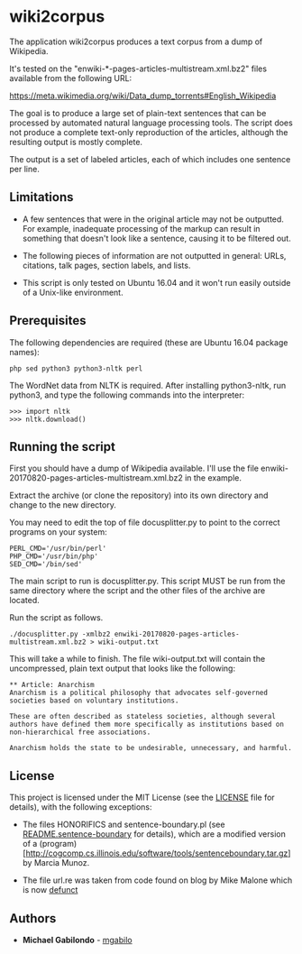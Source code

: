 # wiki2corpus

The application wiki2corpus produces a text corpus from a dump of
Wikipedia.

It's tested on the "enwiki-*-pages-articles-multistream.xml.bz2" files
available from the following URL:

https://meta.wikimedia.org/wiki/Data_dump_torrents#English_Wikipedia

The goal is to produce a large set of plain-text sentences that can be
processed by automated natural language processing tools. The script
does not produce a complete text-only reproduction of the articles,
although the resulting output is mostly complete.

The output is a set of labeled articles, each of which includes one
sentence per line.


## Limitations

* A few sentences that were in the original article may not be outputted. For example, inadequate processing of the markup can result in something that doesn't look like a sentence, causing it to be filtered out.

* The following pieces of information are not outputted in general: URLs, citations, talk pages, section labels, and lists.

* This script is only tested on Ubuntu 16.04 and it won't run easily outside of a Unix-like environment.


## Prerequisites

The following dependencies are required (these are Ubuntu 16.04
package names):

```
php sed python3 python3-nltk perl
```

The WordNet data from NLTK is required. After installing python3-nltk,
run python3, and type the following commands into the interpreter:

```
>>> import nltk
>>> nltk.download()
```


## Running the script

First you should have a dump of Wikipedia available. I'll use the file
enwiki-20170820-pages-articles-multistream.xml.bz2 in the example.

Extract the archive (or clone the repository) into its own directory
and change to the new directory.

You may need to edit the top of file docusplitter.py to point to the
correct programs on your system:

```
PERL_CMD='/usr/bin/perl'
PHP_CMD='/usr/bin/php'
SED_CMD='/bin/sed'
```

The main script to run is docusplitter.py. This script MUST be run
from the same directory where the script and the other files of the
archive are located.

Run the script as follows.

```
./docusplitter.py -xmlbz2 enwiki-20170820-pages-articles-multistream.xml.bz2 > wiki-output.txt
```

This will take a while to finish. The file wiki-output.txt will
contain the uncompressed, plain text output that looks like the
following:


```
** Article: Anarchism
Anarchism is a political philosophy that advocates self-governed societies based on voluntary institutions.

These are often described as stateless societies, although several authors have defined them more specifically as institutions based on non-hierarchical free associations.

Anarchism holds the state to be undesirable, unnecessary, and harmful.
```


## License

This project is licensed under the MIT License (see the [LICENSE](LICENSE) file for details), with the following exceptions:

* The files HONORIFICS and sentence-boundary.pl (see [README.sentence-boundary](README.sentence-boundary) for details), which are a modified version of a (program)[http://cogcomp.cs.illinois.edu/software/tools/sentenceboundary.tar.gz] by Marcia Munoz.

* The file url.re was taken from code found on blog by Mike Malone which is now [defunct](https://web.archive.org/web/20070509042353/http://immike.net/blog/2007/04/06/5-regular-expressions-every-web-programmer-should-know/)


## Authors

* **Michael Gabilondo** - [mgabilo](https://github.com/mgabilo)

